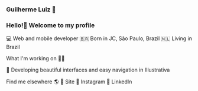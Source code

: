 ### Guilherme Luiz 👋
### Hello!👋 Welcome to my profile

💻 Web and mobile developer
🇧🇷 Born in JC, São Paulo, Brazil
🇳🇱 Living in Brazil

What I'm working on 👨‍💻

🚀 Developing beautiful interfaces and easy navigation in Illustrativa

Find me elsewhere 🌎
🚀 Site<A href='#'></A>
📸 Instagram
💼 LinkedIn
